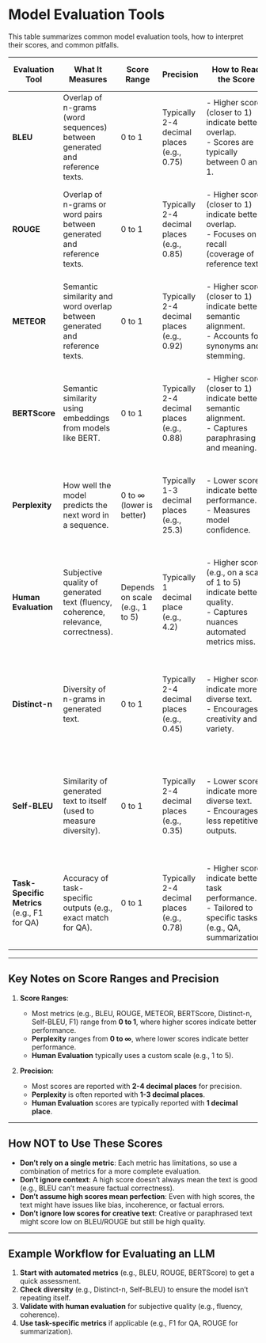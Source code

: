 # Model Evaluation Tools

This table summarizes common model evaluation tools, how to interpret their scores, and common pitfalls.

| Evaluation Tool       | What It Measures                                                                 | Score Range       | Precision                                | How to Read the Score                                                                                     | How NOT to Read the Score                                                                                   |
|-----------------------|---------------------------------------------------------------------------------|------------------|------------------------------------------|-----------------------------------------------------------------------------------------------------------|-------------------------------------------------------------------------------------------------------------|
| **BLEU**             | Overlap of n-grams (word sequences) between generated and reference texts.      | 0 to 1           | Typically 2-4 decimal places (e.g., 0.75) | - Higher scores (closer to 1) indicate better overlap.<br>- Scores are typically between 0 and 1.         | - Don’t assume high scores mean the text is fluent or correct.<br>- Don’t ignore low scores for creative text. |
| **ROUGE**            | Overlap of n-grams or word pairs between generated and reference texts.         | 0 to 1           | Typically 2-4 decimal places (e.g., 0.85) | - Higher scores (closer to 1) indicate better overlap.<br>- Focuses on recall (coverage of reference text). | - Don’t assume high scores mean the text is informative.<br>- Don’t ignore low scores for paraphrased text.    |
| **METEOR**           | Semantic similarity and word overlap between generated and reference texts.      | 0 to 1           | Typically 2-4 decimal places (e.g., 0.92) | - Higher scores (closer to 1) indicate better semantic alignment.<br>- Accounts for synonyms and stemming.   | - Don’t assume high scores mean perfect fluency.<br>- Don’t ignore low scores for diverse phrasing.            |
| **BERTScore**        | Semantic similarity using embeddings from models like BERT.                     | 0 to 1           | Typically 2-4 decimal places (e.g., 0.88) | - Higher scores (closer to 1) indicate better semantic alignment.<br>- Captures paraphrasing and meaning.    | - Don’t assume high scores mean exact word overlap.<br>- Don’t ignore low scores for factual correctness.      |
| **Perplexity**       | How well the model predicts the next word in a sequence.                        | 0 to ∞ (lower is better) | Typically 1-3 decimal places (e.g., 25.3) | - Lower scores indicate better performance.<br>- Measures model confidence.                                | - Don’t assume low perplexity means high-quality text.<br>- Don’t ignore high perplexity for creative text.    |
| **Human Evaluation** | Subjective quality of generated text (fluency, coherence, relevance, correctness). | Depends on scale (e.g., 1 to 5) | Typically 1 decimal place (e.g., 4.2)    | - Higher scores (e.g., on a scale of 1 to 5) indicate better quality.<br>- Captures nuances automated metrics miss. | - Don’t assume human scores are always objective.<br>- Don’t ignore biases or inconsistencies in human judgment. |
| **Distinct-n**       | Diversity of n-grams in generated text.                                          | 0 to 1           | Typically 2-4 decimal places (e.g., 0.45) | - Higher scores indicate more diverse text.<br>- Encourages creativity and variety.                         | - Don’t assume high diversity means high quality.<br>- Don’t ignore low diversity for task-specific outputs.    |
| **Self-BLEU**        | Similarity of generated text to itself (used to measure diversity).              | 0 to 1           | Typically 2-4 decimal places (e.g., 0.35) | - Lower scores indicate more diverse text.<br>- Encourages less repetitive outputs.                          | - Don’t assume low Self-BLEU means high quality.<br>- Don’t ignore high Self-BLEU for coherent outputs.        |
| **Task-Specific Metrics** (e.g., F1 for QA) | Accuracy of task-specific outputs (e.g., exact match for QA). | 0 to 1           | Typically 2-4 decimal places (e.g., 0.78) | - Higher scores indicate better task performance.<br>- Tailored to specific tasks (e.g., QA, summarization). | - Don’t assume high scores mean general-purpose quality.<br>- Don’t ignore low scores for creative tasks.       |

---

## Key Notes on Score Ranges and Precision
1. **Score Ranges**:
   - Most metrics (e.g., BLEU, ROUGE, METEOR, BERTScore, Distinct-n, Self-BLEU, F1) range from **0 to 1**, where higher scores indicate better performance.
   - **Perplexity** ranges from **0 to ∞**, where lower scores indicate better performance.
   - **Human Evaluation** typically uses a custom scale (e.g., 1 to 5).

2. **Precision**:
   - Most scores are reported with **2-4 decimal places** for precision.
   - **Perplexity** is often reported with **1-3 decimal places**.
   - **Human Evaluation** scores are typically reported with **1 decimal place**.

---

## How NOT to Use These Scores
- **Don’t rely on a single metric**: Each metric has limitations, so use a combination of metrics for a more complete evaluation.
- **Don’t ignore context**: A high score doesn’t always mean the text is good (e.g., BLEU can’t measure factual correctness).
- **Don’t assume high scores mean perfection**: Even with high scores, the text might have issues like bias, incoherence, or factual errors.
- **Don’t ignore low scores for creative text**: Creative or paraphrased text might score low on BLEU/ROUGE but still be high quality.

---

## Example Workflow for Evaluating an LLM
1. **Start with automated metrics** (e.g., BLEU, ROUGE, BERTScore) to get a quick assessment.
2. **Check diversity** (e.g., Distinct-n, Self-BLEU) to ensure the model isn’t repeating itself.
3. **Validate with human evaluation** for subjective quality (e.g., fluency, coherence).
4. **Use task-specific metrics** if applicable (e.g., F1 for QA, ROUGE for summarization).